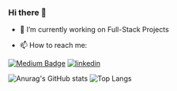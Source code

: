 ### Hi there 👋

- 🔭 I’m currently working on Full-Stack Projects

- 📫 How to reach me: 


[![Medium Badge](https://img.shields.io/badge/-Medium-757575?style=flat-quare&labelColor=757575&logo=Medium&logoColor=white&link=link)](https://medium.com/@adnanyagmur) 
[![linkedin](https://img.shields.io/badge/Linkedin-000000?style=for-the-badge&logo=Linkedin&logoColor=white)](https://www.linkedin.com/in/adnan-ya%C4%9Fmur-59b69b19a/)

![Anurag's GitHub stats](https://github-readme-stats.vercel.app/api?username=adnanyagmur&show_icons=true&theme=tokyonight)
![Top Langs](https://github-readme-stats.vercel.app/api/top-langs/?username=adnanyagmur&layout=compact)
